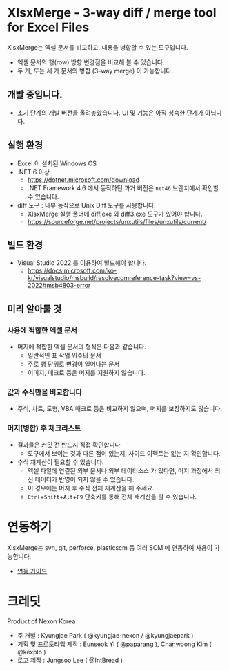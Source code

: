 # XlsxMerge - 3-way diff / merge tool for Excel Files

XlsxMerge는 엑셀 문서를 비교하고, 내용을 병합할 수 있는 도구입니다.

- 엑셀 문서의 행(row) 방향 변경점을 비교해 볼 수 있습니다.
- 두 개, 또는 세 개 문서의 병합 (3-way merge) 이 가능합니다.

## 개발 중입니다.
- 초기 단계의 개발 버전을 올려놓았습니다. UI 및 기능은 아직 성숙한 단계가 아닙니다.

## 실행 환경
 - Excel 이 설치된 Windows OS
 - .NET 6 이상
   - https://dotnet.microsoft.com/download
   - .NET Framework 4.6 에서 동작하던 과거 버전은 `net46` 브랜치에서 확인할 수 있습니다.
 - diff 도구 : 내부 동작으로 Unix Diff 도구를 사용합니다.
   - XlsxMerge 실행 폴더에 diff.exe 와 diff3.exe 도구가 있어야 합니다.
   - https://sourceforge.net/projects/unxutils/files/unxutils/current/

## 빌드 환경
 - Visual Studio 2022 를 이용하여 빌드해야 합니다. 
   - https://docs.microsoft.com/ko-kr/visualstudio/msbuild/resolvecomreference-task?view=vs-2022#msb4803-error

## 미리 알아둘 것

### 사용에 적합한 엑셀 문서
- 머지에 적합한 엑셀 문서의 형식은 다음과 같습니다.
  - 일반적인 표 작업 위주의 문서
  - 주로 행 단위로 변경이 일어나는 문서
  - 이미지, 매크로 등은 머지를 지원하지 않습니다.

### 값과 수식만을 비교합니다
 - 주석, 차트, 도형, VBA 매크로 등은 비교하지 않으며, 머지를 보장하지도 않습니다.

### 머지(병합) 후 체크리스트
 - 결과물은 커밋 전 반드시 직접 확인합니다
   - 도구에서 보이는 것과 다른 점이 있는지, 사이드 이펙트는 없는 지 확인합니다.
 - 수식 재계산이 필요할 수 있습니다.
   - 엑셀 파일에 연결된 외부 문서나 외부 데이터소스 가 있다면, 머지 과정에서 최신 데이터가 반영이 되지 않을 수 있습니다.
   - 이 경우에는 머지 후 수식 전체 재계산을 해 주세요.
   - `Ctrl`+`Shift`+`Alt`+`F9` 단축키를 통해 전체 재계산을 할 수 있습니다.

# 연동하기
XlsxMerge는 svn, git, perforce, plasticscm 등 여러 SCM 에 연동하여 사용이 가능합니다.
* [연동 가이드](./docs/integration.md)

# 크레딧
Product of Nexon Korea

- 주 개발 : Kyungjae Park ( @kyungjae-nexon / @kyungjaepark )
- 기획 및 프로토타입 제작 : Eunseok Yi ( @paparang ), Chanwoong Kim ( @kexplo )
- 로고 제작 : Jungsoo Lee ( @IntBread )
